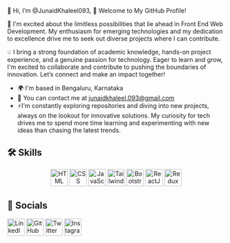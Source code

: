👋 Hi, I’m @JunaidKhaleel093, 🌟 Welcome to My GitHub Profile!

🚀 I'm excited about the limitless possibilities that lie ahead in Front End Web Development. My enthusiasm for emerging technologies and my dedication to excellence drive me to seek out diverse projects where I can contribute.

💡 I  bring a strong foundation of academic knowledge, hands-on project experience, and a genuine passion for technology. Eager to learn and grow, I'm excited to collaborate and contribute to pushing the boundaries of innovation. Let’s connect and make an impact together!
- 🌍 I'm based in Bengaluru, Karnataka
- 📧 You can contact me at [junaidkhaleel.093@gmail.com](mailto:junaidkhaleel.093@gmail.com)
- ⚡I'm constantly exploring repositories and diving into new projects, always on the lookout for innovative solutions. My curiosity for tech drives me to spend more time learning and experimenting with new ideas than chasing the latest trends.


## 🛠 Skills

<p align="center">
  <img src="https://cdn.jsdelivr.net/gh/devicons/devicon/icons/html5/html5-original.svg" alt="HTML" width="40" height="40"/>
  <img src="https://cdn.jsdelivr.net/gh/devicons/devicon/icons/css3/css3-original.svg" alt="CSS" width="40" height="40"/>
  <img src="https://cdn.jsdelivr.net/gh/devicons/devicon/icons/javascript/javascript-original.svg" alt="JavaScript" width="40" height="40"/>
  <img src="https://cdn.jsdelivr.net/gh/devicons/devicon/icons/tailwindcss/tailwindcss-plain.svg" alt="Tailwind CSS" width="40" height="40"/> 
  <img src="https://cdn.jsdelivr.net/gh/devicons/devicon/icons/bootstrap/bootstrap-original.svg" alt="Bootstrap" width="40" height="40"/>
  <img src="https://cdn.jsdelivr.net/gh/devicons/devicon/icons/react/react-original.svg" alt="ReactJS" width="40" height="40"/>
  <img src="https://cdn.jsdelivr.net/gh/devicons/devicon/icons/redux/redux-original.svg" alt="Redux" width="40" height="40"/>
</p>

## 🔗 Socials


[<img src="https://cdn.jsdelivr.net/gh/devicons/devicon/icons/linkedin/linkedin-original.svg" alt="LinkedIn" width="40" height="40"/>](https://linkedin.com/in/junaidkhaleel093)
[<img src="https://cdn.jsdelivr.net/gh/devicons/devicon/icons/github/github-original.svg" alt="GitHub" width="40" height="40"/>](https://github.com/JunaidKhaleel093)
[<img src="https://cdn.jsdelivr.net/gh/devicons/devicon/icons/twitter/twitter-original.svg" alt="Twitter" width="40" height="40"/>](https://twitter.com/JunaidKhaleel96)
[<img src="https://img.icons8.com/color/48/000000/instagram-new--v1.png" alt="Instagram" width="40" height="40"/>](https://instagram.com/mohammed_junaid_khaleel)


